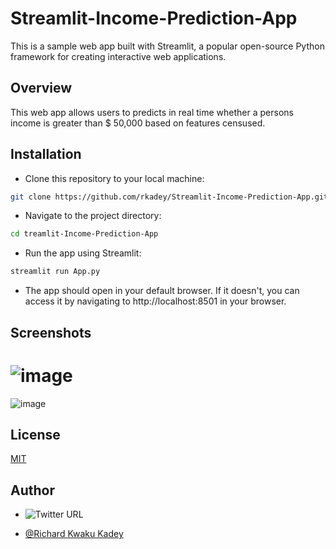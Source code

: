 # Streamlit-Income-Prediction-App
This is a sample web app built with Streamlit, a popular open-source Python framework for creating interactive web applications.

## Overview

This web app allows users to predicts in real time whether a persons income is greater than $ 50,000 based on features censused.  
## Installation

* Clone this repository to your local machine:
```bash
git clone https://github.com/rkadey/Streamlit-Income-Prediction-App.git
```
* Navigate to the project directory:  
```bash
cd treamlit-Income-Prediction-App
```
* Run the app using Streamlit:
```python
streamlit run App.py
```
* The app should open in your default browser. If it doesn't, you can access it by navigating to http://localhost:8501 in your browser.

## Screenshots


![image](https://github.com/rkadey/streamlit-ml-app/blob/main/screenshots/Streamlit%20snapshot1.png)
====================================================================================================
![image](https://github.com/rkadey/streamlit-ml-app/blob/main/screenshots/Streamlit%20snapshot2.png)
## License


[MIT](https://choosealicense.com/licenses/mit/)

## Author

- ![Twitter URL](https://img.shields.io/twitter/url?label=%40dev_kadey&style=social&url=https%3A%2F%2Ftwitter.com%2Fdev_kadey)

- [@Richard Kwaku Kadey](https://www.linkedin.com/in/richard-kwaku-kadey-096710114/)
